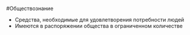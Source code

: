 #Обществознание 
- Средства, необходимые для удовлетворения потребности людей
- Имеются в распоряжении общества в ограниченном количестве 